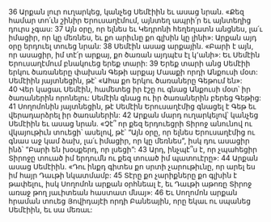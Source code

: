 36 Արքան լուր ուղարկեց, կանչեց Սեմէիին եւ ասաց նրան. «Քեզ համար տո՛ւն շինիր Երուսաղէմում, այնտեղ ապրի՛ր եւ այնտեղից դուրս չգաս: 37 Այն օրը, որ ելնես եւ Կեդրոնի հեղեղատն անցնես, լա՛ւ իմացիր, որ կը մեռնես, եւ քո արիւնը քո գլխին կը լինի»: Արքան այդ օրը երդուել տուեց նրան: 38 Սեմէին ասաց արքային. «Բարի է այն, որ ասացիր, իմ տէ՛ր արքայ, քո ծառան այդպէս էլ կ՚անի»: Եւ Սեմէին Երուսաղէմում բնակուեց երեք տարի:
39 Երեք տարի անց Սեմէիի երկու ծառաները փախան Գեթի արքայ Մաաքի որդի Անքուսի մօտ: Սեմէիին յայտնեցին, թէ՝ «Ահա քո երկու ծառաները Գեթում են»: 40 Վեր կացաւ Սեմէին, համետեց իր էշը ու գնաց Անքուսի մօտ՝ իր ծառաներին որոնելու: Սեմէին գնաց ու իր ծառաներին բերեց Գեթից: 41 Սողոմոնին յայտնեցին, թէ Սեմէին Երուսաղէմից գնացել է Գեթ եւ վերադարձրել իր ծառաներին: 42 Արքան մարդ ուղարկելով՝ կանչեց Սեմէիին եւ ասաց նրան. «Չէ՞ որ քեզ երդուեցրի Տիրոջ անունով ու վկայութիւն տուեցի՝ ասելով, թէ՝ “Այն օրը, որ ելնես Երուսաղէմից ու գնաս աջ կամ ձախ, լա՛ւ իմացիր, որ կը մեռնես”, իսկ դու ասացիր ինձ՝ “Բարի են խօսքերդ, որ լսեցի”: 43 Արդ, ինչպէ՞ս է, որ չպահեցիր Տիրոջը տուած իմ երդումն ու քեզ տուած իմ պատուէրը»: 44 Արքան ասաց Սեմէիին. «Դու ինքդ գիտես քո սրտի չարութիւնը, որ արել ես իմ հայր Դաւթի նկատմամբ: 45 Տէրը քո չարիքները քո գլխին է թափելու, իսկ Սողոմոն արքան օրհնեալ է, եւ Դաւթի աթոռը Տիրոջ առաջ թող յաւիտեան հաստատ մնայ»: 46 Եւ Սողոմոն արքան հրաման տուեց Յովիդայէի որդի Բանեային, որը եկաւ ու սպանեց Սեմէիին, եւ սա մեռաւ:
